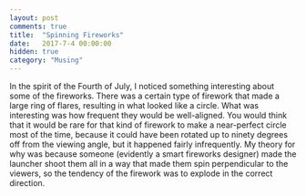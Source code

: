 ```yaml
---
layout: post
comments: true
title:  "Spinning Fireworks"
date:   2017-7-4 00:00:00
hidden: true
category: "Musing"
---
```


In the spirit of the Fourth of July, I noticed something interesting about some of the fireworks. There was a certain type of firework that made a large ring of flares, resulting in what looked like a circle. What was interesting was how frequent they would be well-aligned. You would think that it would be rare for that kind of firework to make a near-perfect circle most of the time, because it could have been rotated up to ninety degrees off from the viewing angle, but it happened fairly infrequently. My theory for why was because someone (evidently a smart fireworks designer) made the launcher shoot them all in a way that made them spin perpendicular to the viewers, so the tendency of the firework was to explode in the correct direction.

